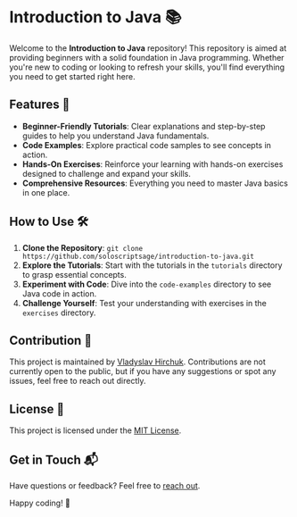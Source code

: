 # Introduction to Java 📚

Welcome to the **Introduction to Java** repository! This repository is aimed at providing beginners with a solid foundation in Java programming. Whether you're new to coding or looking to refresh your skills, you'll find everything you need to get started right here.

## Features 🌟

- **Beginner-Friendly Tutorials**: Clear explanations and step-by-step guides to help you understand Java fundamentals.
- **Code Examples**: Explore practical code samples to see concepts in action.
- **Hands-On Exercises**: Reinforce your learning with hands-on exercises designed to challenge and expand your skills.
- **Comprehensive Resources**: Everything you need to master Java basics in one place.

## How to Use 🛠️

1. **Clone the Repository**: `git clone https://github.com/soloscriptsage/introduction-to-java.git`
2. **Explore the Tutorials**: Start with the tutorials in the `tutorials` directory to grasp essential concepts.
3. **Experiment with Code**: Dive into the `code-examples` directory to see Java code in action.
4. **Challenge Yourself**: Test your understanding with exercises in the `exercises` directory.

## Contribution 🤝

This project is maintained by [Vladyslav Hirchuk](https://github.com/soloscriptsage). Contributions are not currently open to the public, but if you have any suggestions or spot any issues, feel free to reach out directly.

## License 📝

This project is licensed under the [MIT License](LICENSE).

## Get in Touch 📬

Have questions or feedback? Feel free to [reach out](mailto:youremail@example.com).

Happy coding! 🚀
